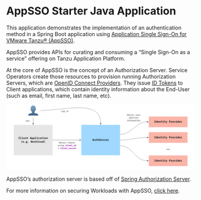 # AppSSO Starter Java Application

This application demonstrates the implementation of an authentication method in a Spring Boot application using [Application Single Sign-On for VMware Tanzu® (AppSSO)](https://docs-staging.vmware.com/en/Application-Single-Sign-On-for-VMware-Tanzu/index.html).

AppSSO provides APIs for curating and consuming a “Single Sign-On as a service” offering on Tanzu Application Platform.

At the core of AppSSO is the concept of an Authorization Server. Service Operators create those resources to provision running Authorization Servers, which are [OpenID Connect Providers](https://openid.net/specs/openid-connect-core-1_0.html). They issue [ID Tokens](https://openid.net/specs/openid-connect-core-1_0.html#IDToken) to Client applications, which contain identity information about the End-User (such as email, first name, last name, etc).

![AppSSO Concepts](https://raw.githubusercontent.com/ciberkleid/tap-scavenger-hunt-public/main/images/tap-env/docs-appsso-architecture.png)

AppSSO’s authorization server is based off of [Spring Authorization Server](https://github.com/spring-projects/spring-authorization-server).

For more information on securing Workloads with AppSSO, [click here](https://docs-staging.vmware.com/en/Application-Single-Sign-On-for-VMware-Tanzu/1.0/appsso/GUID-app-operators-tutorials-index.html).